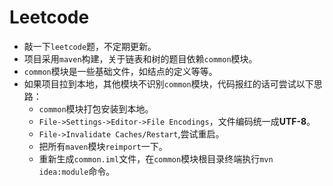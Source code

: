 # Leetcode
- 敲一下`leetcode`题，不定期更新。
- 项目采用`maven`构建，关于链表和树的题目依赖`common`模块。
- `common`模块是一些基础文件，如结点的定义等等。
- 如果项目拉到本地，其他模块不识别`common`模块，代码报红的话可尝试以下思路：
    - `common`模块打包安装到本地。
    - `File->Settings->Editor->File Encodings`，文件编码统一成**UTF-8**。
    - `File->Invalidate Caches/Restart`,尝试重启。
    - 把所有`maven`模块`reimport`一下。
    - 重新生成`common.iml`文件，在`common`模块根目录终端执行`mvn idea:module`命令。
